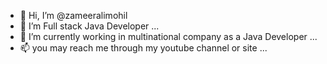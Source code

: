 - 👋 Hi, I’m @zameeralimohil
- 👀 I’m Full stack Java Developer ...
- 🌱 I’m currently working in multinational company as a Java Developer ...
- 📫 you may reach me through my youtube channel or site ...

<!---
zameeralimohil/zameeralimohil is a ✨ special ✨ repository because its `README.md` (this file) appears on your GitHub profile.
You can click the Preview link to take a look at your changes.
--->
